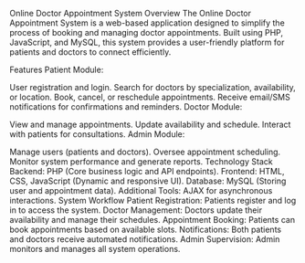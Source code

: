 Online Doctor Appointment System
Overview
The Online Doctor Appointment System is a web-based application designed to simplify the process of booking and managing doctor appointments. Built using PHP, JavaScript, and MySQL, this system provides a user-friendly platform for patients and doctors to connect efficiently.

Features
Patient Module:

User registration and login.
Search for doctors by specialization, availability, or location.
Book, cancel, or reschedule appointments.
Receive email/SMS notifications for confirmations and reminders.
Doctor Module:

View and manage appointments.
Update availability and schedule.
Interact with patients for consultations.
Admin Module:

Manage users (patients and doctors).
Oversee appointment scheduling.
Monitor system performance and generate reports.
Technology Stack
Backend: PHP (Core business logic and API endpoints).
Frontend: HTML, CSS, JavaScript (Dynamic and responsive UI).
Database: MySQL (Storing user and appointment data).
Additional Tools: AJAX for asynchronous interactions.
System Workflow
Patient Registration: Patients register and log in to access the system.
Doctor Management: Doctors update their availability and manage their schedules.
Appointment Booking: Patients can book appointments based on available slots.
Notifications: Both patients and doctors receive automated notifications.
Admin Supervision: Admin monitors and manages all system operations.
